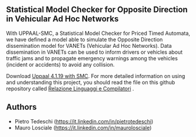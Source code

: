 ## Statistical Model Checker for Opposite Direction in Vehicular Ad Hoc Networks
With UPPAAL-SMC, a Statistical Model Checker for Priced Timed Automata, we have defined a model able to simulate the Opposite Direction dissemination model for VANETs (Vehicular Ad Hoc Networks).
Data dissemination in VANETs can be used to inform drivers or vehicles about traffic jams and to propagate emergency warnings among the vehicles (incident or accidents) to avoid any collision.

Download [Uppaal 4.1.19 with SMC](http://www.it.uu.se/research/group/darts/uppaal/download.shtml).
For more detailed information on using and understanding this project, you should read the file on this github repository called [Relazione Linguaggi e Compilatori](./Relazione%20Linguaggi%20e%20Compilatori.pdf) .

## Authors
* Pietro Tedeschi (https://it.linkedin.com/in/pietrotedeschi)
* Mauro Losciale (https://it.linkedin.com/in/maurolosciale)
